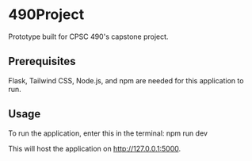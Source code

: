 # 490Project
Prototype built for CPSC 490's capstone project.

## Prerequisites
Flask, Tailwind CSS, Node.js, and npm are needed for this application to run.

## Usage
To run the application, enter this in the terminal: npm run dev

This will host the application on http://127.0.0.1:5000.
